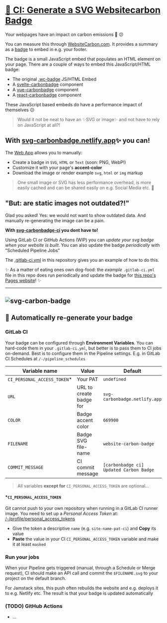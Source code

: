 # [🚀 CI: Generate a SVG Websitecarbon Badge](https://gitlab.com/davidhund/svg-carbonbadge-ci/)

Your webpages have an impact on carbon emissions 🌳 😕 

You can measure this through [WebsiteCarbon.com](https://www.websitecarbon.com/). It provides a summary as a [badge](https://www.websitecarbon.com/badge/) to embed in e.g. your footer. 

The badge is a small JavaScript embed that populates an HTML element on your page.
There are a couple of ways to embed this JavaScript/HTML badge:

- The original [.wc-badge](https://www.websitecarbon.com/badge/) JS/HTML Embed
- A [svelte-carbonbadge](https://www.npmjs.com/package/svelte-carbonbadge) component
- A [vue-carbonbadge](https://www.npmjs.com/package/vue-carbonbadge) component
- A [react-carbonbadge](https://www.npmjs.com/package/react-carbonbadge) component

These JavaScript based embeds do have a performance impact of themselves 😕

> Would it not be neat to have an ✨SVG or image✨ and not have to rely on JavaScript at all?!

## With [svg-carbonbadge.netlify.app](https://svg-carbonbadge.netlify.app/)✨ you can!

The [Web App](https://svg-carbonbadge.netlify.app/) allows you to manually:

- Create a badge in `SVG`, `HTML` or `Text` (soon: PNG, WebP!)
- Customize it with your page's **accent-color**
- Download the image or render example `svg`, `html` or `img` markup

> One small image or SVG has less performance overhead, is more easily cached and can be shared easily on e.g. Social Media etc. 💯

## "But: are static images not outdated?!"

Glad you asked! Yes: we would not want to show outdated data. And manually re-generating the image can be a pain.

**With [svg-carbonbadge-ci](https://gitlab.com/davidhund/svg-carbonbadge-ci/) you dont have to!**

Using GitLab CI or GitHub Actions (WIP) you can *update your svg badge when your website is built*. You can also update the badge *periodically* with "Scheduled Pipeline Jobs"

The [.gitlab-ci.yml](https://gitlab.com/davidhund/svg-carbonbadge-ci/-/blob/master/.gitlab-ci.yml) in this repository gives you an example of how to do this.

:sparkles: As a matter of eating ones own dog-food: the *example* `.gitlab-ci.yml` file in this repo does run periodically and update the badge for [this repo's Pages website](https://davidhund.gitlab.io/svg-carbonbadge-ci)! :sparkles:

---
![svg-carbon-badge](https://gitlab.com/davidhund/svg-carbonbadge-ci/-/raw/main/src/website-carbon-badge.svg)
---

## 🤖 Automatically re-generate your badge

### GitLab CI

Your badge can be configured through **Environment Variables**. You can hard-code them in your `.gitlab-ci.yml`, but better is to pass them to CI jobs on-demand. Best is to configure them in the Pipeline settings. E.g. in GitLab CI Schedules at `/-/pipeline_schedules` 

| Variable name | Value | Default | Notes |
|--------------|-----------|------------|------------|
| `CI_PERSONAL_ACCESS_TOKEN`* | Your PAT | `undefined` | Make `masked` |
| `URL` | URL to create badge for | `svg-carbonbadge.netlify.app` | Does not need `http[s]://` |
| `COLOR` | Badge accent color | `669900` | Hexadecimal, 6-digit color **without `#`!** |
| `FILENAME` | Badge SVG file-name | `website-carbon-badge` | *May* contain sub-folder (`src/badge`) **without `.svg`!** |
| `COMMIT_MESSAGE` | CI commit message | `[carbonbadge ci] Updated Carbon Badge` | Timestamp is added! |

> All variables **except for** `CI_PERSONAL_ACCESS_TOKEN` are optional...

#### *`CI_PERSONAL_ACCESS_TOKEN`

Git cannot push to your own repository when running in a GitLab CI runner image. You need to set up a *Personal Access Token* at: [/-/profile/personal_access_tokens](https://gitlab.com/-/profile/personal_access_tokens)

- Give the token a descriptive `name` (e.g. `site-name-pat-ci`) and **Copy** its value
- **Paste** the value in your CI `CI_PERSONAL_ACCESS_TOKEN` variable and make it at least `masked`

### Run your jobs

When your Pipeline gets triggered (manual, through a Schedule or Merge request), CI should make an API call and commit the `$FILENAME.svg` to your project on the default branch.

For Jamstack sites, this push often rebuilds the website and e.g. deploys it to e.g. Netlify etc. The result is that your badge is updated automatically

### (TODO) GitHub Actions

- ...